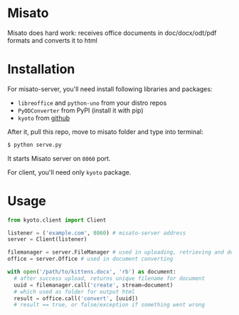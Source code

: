 Misato
=======

Misato does hard work: receives office documents in doc/docx/odt/pdf formats and converts it to html

Installation
=======

For misato-server, you'll need install following libraries and packages:

* `libreoffice` and `python-uno` from your distro repos
* `PyODConverter` from PyPI (install it with pip)
* `kyoto` from [github](https://github.com/kyoto-project/kyoto)

After it, pull this repo, move to misato folder and type into terminal:

```bash
$ python serve.py
```

It starts Misato server on `8060` port.

For client, you'll need only `kyoto` package.


Usage
=======

```python
from kyoto.client import Client

listener = ('example.com', 8060) # misato-server address
server = Client(listener)

filemanager = server.FileManager # used in uploading, retrieving and deleting files
office = server.Office # used in document converting

with open('/path/to/kittens.docx', 'rb') as document:
  # after success upload, returns unique filename for document
  uuid = filemanager.call('create', stream=document)
  # which used as folder for output html
  result = office.call('convert', [uuid])
  # result == true, or false/exception if something went wrong

```
